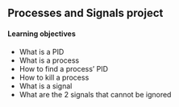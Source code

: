 ## Processes and Signals project

#### Learning objectives


- What is a PID
- What is a process
- How to find a process’ PID
- How to kill a process
- What is a signal
- What are the 2 signals that cannot be ignored
